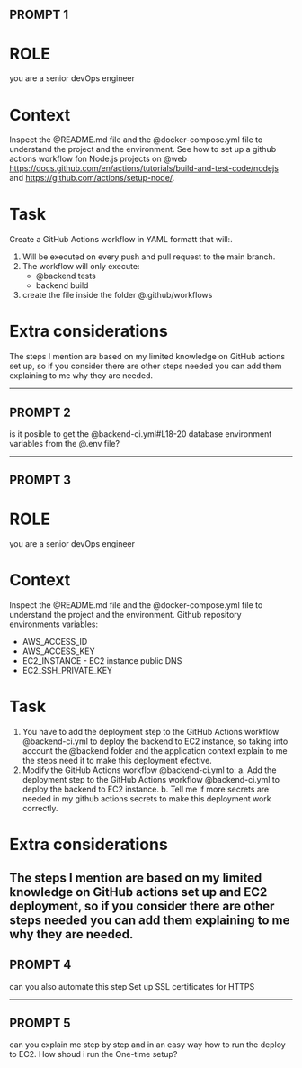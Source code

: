 ## PROMPT 1

# ROLE
you are a senior devOps engineer

# Context
Inspect the @README.md file and the @docker-compose.yml file to understand the project and the environment.
See how to set up a github actions workflow fon Node.js projects on @web https://docs.github.com/en/actions/tutorials/build-and-test-code/nodejs and https://github.com/actions/setup-node/.

# Task
Create a GitHub Actions workflow in YAML formatt that will:.
 1. Will be executed on every push and pull request to the main branch.
 2. The workflow will only execute:
    - @backend tests
    - backend build
 3. create the file inside the folder @.github/workflows

# Extra considerations
The steps I mention are based on my limited knowledge on GitHub actions set up, so if you consider there are other steps needed you can add them explaining to me why they are needed.

---
## PROMPT 2
is it posible to get the @backend-ci.yml#L18-20  database environment variables from the @.env file?

---
## PROMPT 3

# ROLE
you are a senior devOps engineer

# Context
Inspect the @README.md file and the @docker-compose.yml file to understand the project and the environment.
Github repository environments variables:
 - AWS_ACCESS_ID
 - AWS_ACCESS_KEY
 - EC2_INSTANCE - EC2 instance public DNS 
 - EC2_SSH_PRIVATE_KEY

# Task
1. You have to add the deployment step to the GitHub Actions workflow @backend-ci.yml to deploy the backend to EC2 instance, so taking into account the @backend folder and the application context explain to me the steps need it to make this deployment efective.
2. Modify the GitHub Actions workflow @backend-ci.yml to:
 a. Add the deployment step to the GitHub Actions workflow @backend-ci.yml to deploy the backend to EC2 instance.
 b. Tell me if more secrets are needed in my github actions secrets to make this deployment work correctly.

# Extra considerations
The steps I mention are based on my limited knowledge on GitHub actions set up and EC2 deployment, so if you consider there are other steps needed you can add them explaining to me why they are needed.
---
## PROMPT 4
can you also automate this step Set up SSL certificates for HTTPS

---
## PROMPT 5
can you explain me step by step and in an easy way how to run the deploy to EC2. 
How shoud i run the One-time setup?